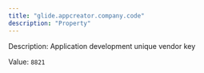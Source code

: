 ```yaml
---
title: "glide.appcreator.company.code"
description: "Property"
---
```


Description: Application development unique vendor key

Value: `8821`